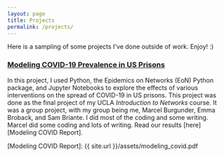```yaml
---
layout: page
title: Projects
permalink: /projects/
---
```

Here is a sampling of some projects I've done outside of work. Enjoy! :)

### [Modeling COVID-19 Prevalence in US Prisons][Modeling COVID]
In this project, I used Python, the Epidemics on Networks (EoN) Python package, and Jupyter Notebooks to
explore the effects of various interventions on the spread of COVID-19 in US prisons. This project was 
done as the final project of my UCLA *Introduction to Networks* course. It was a group project, with my 
group being me, Marcel Burgunder, Emma Broback, and Sam Briante. I did most of the coding and some 
writing. Marcel did some coding and lots of writing. Read our results [here][Modeling COVID Report].

[Modeling COVID]:        https://github.com/bwolfson97/UCLA-Networks-Final-Project
[Modeling COVID Report]: {{ site.url }}/assets/modeling_covid.pdf
